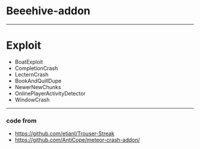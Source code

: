 # Beeehive-addon
----------------
# Exploit
- BoatExploit
- CompletionCrash
- LecternCrash
- BookAndQuillDupe
- NewerNewChunks
- OnlinePlayerActivityDetector
- WindowCrash
----------------
### code from
- https://github.com/etianl/Trouser-Streak
- https://github.com/AntiCope/meteor-crash-addon/
